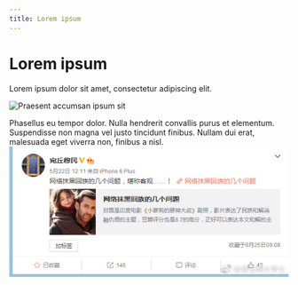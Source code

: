 ```yaml
---
title: Lorem ipsum
---
```


# Lorem ipsum

Lorem ipsum dolor sit amet, consectetur adipiscing elit.

![Praesent accumsan ipsum sit]($appres/images/building.jpg)

Phasellus eu tempor dolor. Nulla hendrerit convallis purus et elementum. Suspendisse non magna vel justo tincidunt finibus. Nullam dui erat, malesuada eget viverra non, finibus a nisl.
![006aMcITly1fummtm8ic8j30gt07vq4a](006aMcITly1fummtm8ic8j30gt07vq4a.jpg)
